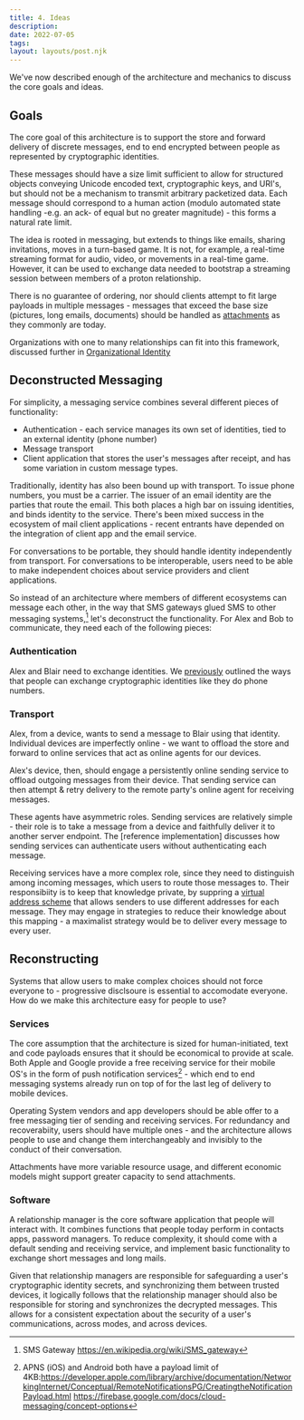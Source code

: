 ```yaml
---
title: 4. Ideas
description: 
date: 2022-07-05
tags:
layout: layouts/post.njk
---
```

We've now described enough of the architecture and mechanics to discuss the core goals and ideas.

## Goals
The core goal of this architecture is to support the store and forward delivery of discrete messages, end to end encrypted between people as represented by cryptographic identities.

These messages should have a size limit sufficient to allow for structured objects conveying Unicode encoded text, cryptographic keys, and URI's, but should not be a mechanism to transmit arbitrary packetized data. Each message should correspond to a human action (modulo automated state handling -e.g. an ack- of equal but no greater magnitude) - this forms a natural rate limit.

The idea is rooted in messaging, but extends to things like emails, sharing invitations, moves in a turn-based game. It is not, for example, a real-time streaming format for audio, video, or movements in a real-time game. However, it can be used to exchange data needed to bootstrap a streaming session between members of a proton relationship.

There is no guarantee of ordering, nor should clients attempt to fit large payloads in multiple messages - messages that exceed the base size (pictures, long emails, documents) should be handled as [attachments](/posts/5.3-Attachments) as they commonly are today.

Organizations with one to many relationships can fit into this framework, discussed further in [Organizational Identity](/posts/5.3-Organizations)

## Deconstructed Messaging

For simplicity, a messaging service combines several different pieces of functionality:
- Authentication - each service manages its own set of identities, tied to an external identity (phone number)
- Message transport 
- Client application that stores the user's messages after receipt, and has some variation in custom message types.

Traditionally, identity has also been bound up with transport. To issue phone numbers, you must be a carrier. The issuer of an email identity are the parties that route the email. This both places a high bar on issuing identities, and binds identity to the service. There's been mixed success in the ecosystem of mail client applications - recent entrants have depended on the integration of client app and the email service.

For conversations to be portable, they should handle identity independently from transport. For conversations to be interoperable, users need to be able to make independent choices about service providers and client applications. 

So instead of an architecture where members of different ecosystems can message each other, in the way that SMS gateways glued SMS to other messaging systems,[^1] let's deconstruct the functionality. For Alex and Bob to communicate, they need each of the following pieces:

### Authentication
Alex and Blair need to exchange identities. We [previously](/posts(3.1-Identity)) outlined the ways that people can exchange cryptographic identities like they do phone numbers. 

### Transport
Alex, from a device, wants to send a message to Blair using that identity. Individual devices are imperfectly online - we want to offload the store and forward to online services that act as online agents for our devices. 

Alex's device, then, should engage a persistently online sending service to offload outgoing messages from their device. That sending service can then attempt & retry delivery to the remote party's online agent for receiving messages.

These agents have asymmetric roles. Sending services are relatively simple - their role is to take a message from a device and faithfully deliver it to another server endpoint. The [reference implementation] discusses how sending services can authenticate users without authenticating each message.

Receiving services have a more complex role, since they need to distinguish among incoming messages, which users to route those messages to. Their responsibiity is to keep that knowledge private, by suppring a [virtual address scheme]((/posts/4.4-Transit-Privacy)) that allows senders to use different addresses for each message.
They may engage in strategies to reduce their knowledge about this mapping - a maximalist strategy would be to deliver every message to every user.

## Reconstructing

Systems that allow users to make complex choices should not force everyone to - progressive disclsoure is essential to accomodate everyone. How do we make this architecture easy for people to use?

### Services

The core assumption that the architecture is sized for human-initiated, text and code payloads ensures that it should be economical to provide at scale. Both Apple and Google provide a free receiving service for their mobile OS's in the form of push notification services[^2] - which end to end messaging systems already run on top of for the last leg of delivery to mobile devices. 

Operating System vendors and app developers should be able offer to a free messaging tier of sending and receiving services. For redundancy and recoverabiity, users should have multiple ones - and the architecture allows people to use and change them interchangeably and invisibly to the conduct of their conversation.

Attachments have more variable resource usage, and different economic models might support greater capacity to send attachments.

### Software

A relationship manager is the core software application that people will interact with. It combines functions that people today perform in contacts apps, password managers. To reduce complexity, it should come with a default sending and receiving service, and implement basic functionality to exchange short messages and long mails.

Given that relationship managers are responsible for safeguarding a user's cryptographic identity secrets, and synchronizing them between trusted devices, it logically follows that the relationship manager should also be responsible for storing and synchronizes the decrypted messages. This allows for a consistent expectation about the security of a user's communications, across modes, and across devices.


[^1]: SMS Gateway https://en.wikipedia.org/wiki/SMS_gateway
[^2]: APNS (iOS) and Android both have a payload limit of 4KB:https://developer.apple.com/library/archive/documentation/NetworkingInternet/Conceptual/RemoteNotificationsPG/CreatingtheNotificationPayload.html  https://firebase.google.com/docs/cloud-messaging/concept-options
